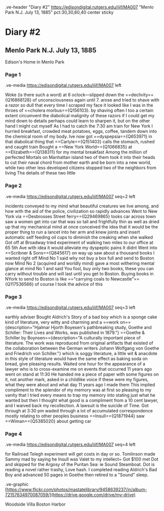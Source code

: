 .ve-header "Diary #2" https://edisondigital.rutgers.edu/iiif/MA007 "Menlo Park N.J. July 13, 1885" pct:30,30,60,40 center sticky

# Diary #2 

## Menlo Park N.J. July 13, 1885

Edison's Home in Menlo Park 

### Page 1

.ve-media https://edisondigital.rutgers.edu/iiif/MA007 left

Woke (is there such a word) at 6 oclock—slipped down the ==declivity=={Q16868128} of unconsciousness again until 7. arose and tried to shave with a razor so dull that every time I scraped my face it looked like I was in the throes of ==cholera morbus=={Q156103}. by shaving often I too a certain extent circumvent the diabolical malignity of these razors if I could get my mind down to details perhaps could learn to sharpen it, but on the other hand I might cut myself As I had to catch the 7:30 am train for New York I hurried breakfast, crowded meat potatoes, eggs, coffee, tandem down into the chemical room of my body. Ive now got ==dyspepsia=={Q653971} in that diabolical thing that ==Carlyle=={Q151403} calls the stomach, rushed and caught train Bought a ==New York World=={Q1066835} at ==Elizabeth=={Q138311} for my mental breakfast Among the million of perfected Mortals on Manhattan island two of them took it into their heads to cut their naval chord from mother earth and be born into a new world, while two other less developed citizens stopped two of the neighbors from living The details of these two little 

### Page 2

.ve-media https://edisondigital.rutgers.edu/iiif/MA007 seq=2 left

incidents conveyed to my mind what beautiful creatures we live among, and how with the aid of the police, civilization so rapidly advances Went to New York via ==Desbrosses Street ferry=={Q29469865} tooks car across town saw a women get into car that was so tall and frightfully thin as well as dried up that my mechanical mind at once conceived the idea that it would be the proper thing to run a lancet into her arm and knew joints and insert automatic self feeding oil cups to diminish the creaking when she walked Got off at Broadway tried experiment of walking two miles to our office at 65 5th Ave with idea it would alleviate my dyspeptic pains It didnt Went into ==Scribner & Sons=={Q845617} on way up saw about a thousand books I wanted right off Mind No 1 said why not buy a box full and send to Boston now Mind No 2 (acquired and worldly mind) gave a most withering mental glance at mind No 1 and said You fool, buy only two books, these you can carry without trouble and will last until you get to Boston. Buying books in NYork to send to Boston is like =="carrying coals to Newcastle"=={Q117536566} of course I took the advice of this

### Page 3

.ve-media https://edisondigital.rutgers.edu/iiif/MA007 seq=3 left

earthly adviser Bought Aldrich's Story of a bad boy which is a sponge cake kind of literature, very witty and charming and a ==work on=={description="Hjalmar Hjorth Boyesen&#39;s pathbreaking study, Goethe and Schiller: Their Lives and Works, was published in 1879."} ==Goethe & Schiller by Boynsen=={description="A culturally important piece of literature. The work was reproduced from original artifacts that existed of the collaboration between the German writers Johann Wolfgang von Goethe and Friedrich von Schiller."} which is soggy literature, a little wit & anacdote in this style of literature would have the same effect as baking soda on bread, give pleasing results. Waited one hour for the appearance of a lawyer who is to cross-examine me on events that occurred 11 years ago went on stand at 11:30 He handed me a piece of paper with some figures on it, not another mark, asked in a childlike voice if these were my figures, what they were about and what day 11 years ago I made them This implied compliment to the splendor of my memory was at first so pleasing to my vanity that I tried every means to trap my memory into stating just what he wanted but then I thought what good is a compliment from a 10 cent lawyer, and I waived back my recollection. A lawsuit is the suicide of Time. Got through at 3:30 pm waded through a lot of accumulated correspondence mostly relating to other peoples business ==Insull=={Q1871944} saw ==Wiman=={Q5385020} about getting car 

### Page 4

.ve-media https://edisondigital.rutgers.edu/iiif/MA007 seq=4 left

for Railroad Telegh experiment will get costs in day or so. Tomlinson made Sammy mad by saying he Insull was Valet to my intellect= Got $100 met Dot and skipped for the Argosy of the Puritan Sea: ie Sound Steamboat.  Dot is reading a novel rather trashy, Love hash. I completed reading Aldrich's Bad Boy and advanced 50 pages in Goethe then retired to a "Sound" sleep.

.ve-graphic [https://www.flickr.com/photos/mastatelibrary/9458639237/in/album-72157634970087059/](https://drive.google.com/drive/my-drive) 

Woodside Villa Boston Harbor 